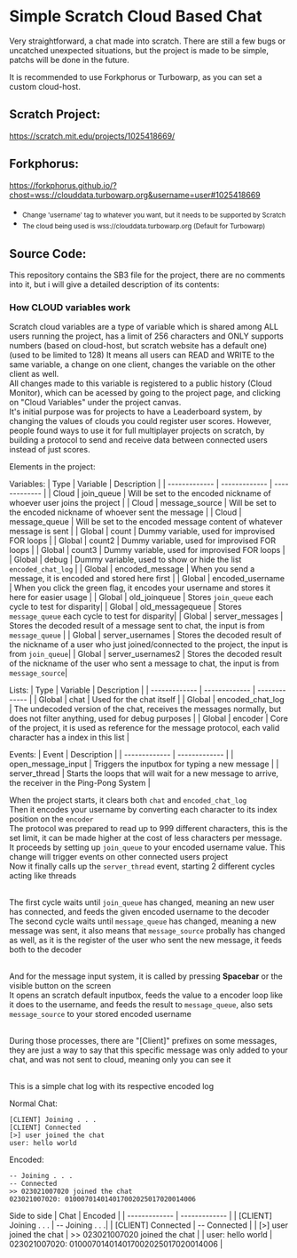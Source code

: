 # Simple Scratch Cloud Based Chat

Very straightforward, a chat made into scratch.
There are still a few bugs or uncatched unexpected situations, but the project is made to be simple, patchs will be done in the future.

It is recommended to use Forkphorus or Turbowarp, as you can set a custom cloud-host.

## Scratch Project:
https://scratch.mit.edu/projects/1025418669/

## Forkphorus:
https://forkphorus.github.io/?chost=wss://clouddata.turbowarp.org&username=user#1025418669
- <sub> Change 'username' tag to whatever you want, but it needs to be supported by Scratch </sub>
- <sub> The cloud being used is wss://clouddata.turbowarp.org (Default for Turbowarp) </sub>

## Source Code:
This repository contains the SB3 file for the project, there are no comments into it, but i will give a detailed description of its contents:

### How CLOUD variables work
Scratch cloud variables are a type of variable which is shared among ALL users running the project, has a limit of 256 characters and ONLY supports numbers (based on cloud-host, but scratch website has a default one) (used to be limited to 128)
It means all users can READ and WRITE to the same variable, a change on one client, changes the variable on the other client as well.
<br />All changes made to this variable is registered to a public history (Cloud Monitor), which can be acessed by going to the project page, and clicking on "Cloud Variables" under the project canvas.
<br />It's initial purpose was for projects to have a Leaderboard system, by changing the values of clouds you could register user scores.
However, people found ways to use it for full multiplayer projects on scratch, by building a protocol to send and receive data between connected users instead of just scores.

Elements in the project:

Variables:
| Type  | Variable | Description |
| ------------- | ------------- | ------------- |
| Cloud | join_queue  | Will be set to the encoded nickname of whoever user joins the project  |
| Cloud  | message_source  | Will be set to the encoded nickname of whoever sent the message  |
| Cloud  | message_queue  | Will be set to the encoded message content of whatever message is sent  |
| Global  | count  | Dummy variable, used for improvised FOR loops |
| Global  | count2  | Dummy variable, used for improvised FOR loops |
| Global  | count3  | Dummy variable, used for improvised FOR loops |
| Global  | debug  | Dummy variable, used to show or hide the list `encoded_chat_log` |
| Global  | encoded_message  | When you send a message, it is encoded and stored here first |
| Global  | encoded_username  | When you click the green flag, it encodes your username and stores it here for easier usage |
| Global  | old_joinqueue  | Stores `join_queue` each cycle to test for disparity|
| Global  | old_messagequeue  | Stores `message_queue` each cycle to test for disparity|
| Global  | server_messages  | Stores the decoded result of a message sent to chat, the input is from `message_queue` |
| Global  | server_usernames  | Stores the decoded result of the nickname of a user who just joined/connected to the project, the input is from `join_queue`|
| Global  | server_usernames2  | Stores the decoded result of the nickname of the user who sent a message to chat, the input is from `message_source`|

Lists:
| Type  | Variable | Description |
| ------------- | ------------- | ------------- |
| Global | chat  | Used for the chat itself |
| Global | encoded_chat_log  | The undecoded version of the chat, receives the messages normally, but does not filter anything, used for debug purposes |
| Global | encoder | Core of the project, it is used as reference for the message protocol, each valid character has a index in this list |

Events:
| Event | Description |
| ------------- | ------------- |
| open_message_input | Triggers the inputbox for typing a new message |
| server_thread | Starts the loops that will wait for a new message to arrive, the receiver in the Ping-Pong System |

When the project starts, it clears both `chat` and `encoded_chat_log`
<br />Then it encodes your username by converting each character to its index position on the `encoder`
<br />The protocol was prepared to read up to 999 different characters, this is the set limit, it can be made higher at the cost of less characters per message.
<br />It proceeds by setting up `join_queue` to your encoded username value. This change will trigger events on other connected users project
<br />Now it finally calls up the `server_thread` event, starting 2 different cycles acting like threads

<br /> The first cycle waits until `join_queue` has changed, meaning an new user has connected, and feeds the given encoded username to the decoder
<br /> The second cycle waits until `message_queue` has changed, meaning a new message was sent, it also means that `message_source` probally has changed as well, as it is the register of the user who sent the new message, it feeds both to the decoder

<br />And for the message input system, it is called by pressing **Spacebar** or the visible button on the screen
<br />It opens an scratch default inputbox, feeds the value to a encoder loop like it does to the username, and feeds the result to `message_queue`, also sets `message_source` to your stored encoded username

<br />During those processes, there are "[Client]" prefixes on some messages, they are just a way to say that this specific message was only added to your chat, and was not sent to cloud, meaning only you can see it

<br />This is a simple chat log with its respective encoded log

Normal Chat:
```
[CLIENT] Joining . . .
[CLIENT] Connected
[>] user joined the chat
user: hello world
```
Encoded:
```
-- Joining . . .
-- Connected
>> 023021007020 joined the chat
023021007020: 010007014014017002025017020014006
```
Side to side
| Chat  | Encoded |
| ------------- | ------------- | 
| [CLIENT] Joining . . . | -- Joining . . .|
| [CLIENT] Connected | -- Connected |
| [>] user joined the chat | >> 023021007020 joined the chat |
| user: hello world | 023021007020: 010007014014017002025017020014006 |
